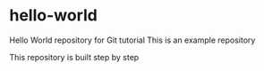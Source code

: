 # hello-world
Hello World repository for Git tutorial
This is an example repository

This repository is built step by step